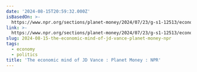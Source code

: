 ```yaml
---
date: '2024-08-15T20:59:32.000Z'
isBasedOn: >-
  https://www.npr.org/sections/planet-money/2024/07/23/g-s1-12513/economic-mind-jd-vance
link: >-
  https://www.npr.org/sections/planet-money/2024/07/23/g-s1-12513/economic-mind-jd-vance
slug: 2024-08-15-the-economic-mind-of-jd-vance-planet-money-npr
tags:
  - economy
  - politics
title: 'The economic mind of JD Vance : Planet Money : NPR'
---
```

 
